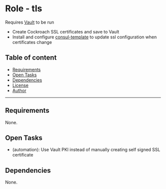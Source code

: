 # Role - tls

Requires [Vault](../../vault/) to be run

- Create Cockroach SSL certificates and save to Vault
- Install and configure [consul-template](https://github.com/hashicorp/consul-template) to update ssl configuration when certificates change

## Table of content

- [Requirements](#requirements)
- [Open Tasks](#open-tasks)
- [Dependencies](#dependencies)
- [License](#license)
- [Author](#author)

---

## Requirements

None.



## Open Tasks

- (automation): Use Vault PKI instead of manually creating self signed SSL certificate

## Dependencies

None.
